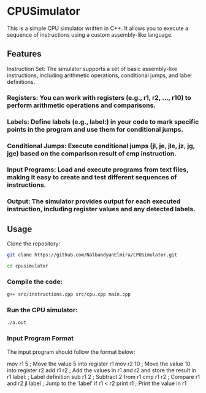 # CPUSimulator
This is a simple CPU simulator written in C++. It allows you to execute a sequence of instructions using a custom assembly-like language.

## Features
Instruction Set: The simulator supports a set of basic assembly-like instructions, including arithmetic operations, conditional jumps, and label definitions.

### Registers: You can work with registers (e.g., r1, r2, ..., r10) to perform arithmetic operations and comparisons.

### Labels: Define labels (e.g., label:) in your code to mark specific points in the program and use them for conditional jumps.

### Conditional Jumps: Execute conditional jumps (jl, je, jle, jz, jg, jge) based on the comparison result of cmp instruction.

### Input Programs: Load and execute programs from text files, making it easy to create and test different sequences of instructions.

### Output: The simulator provides output for each executed instruction, including register values and any detected labels.

## Usage
Clone the repository:
```bash
git clone https://github.com/NalbandyanElmira/CPUSimulator.git
```
```bash
cd cpusimulator
```

### Compile the code:
```bash
g++ src/instructions.cpp src/cpu.cpp main.cpp
```
### Run the CPU simulator:
```bash
./a.out
```

### Input Program Format
The input program should follow the format below:

mov r1 5       ; Move the value 5 into register r1
mov r2 10      ; Move the value 10 into register r2
add r1 r2      ; Add the values in r1 and r2 and store the result in r1
label:         ; Label definition
sub r1 2       ; Subtract 2 from r1
cmp r1 r2      ; Compare r1 and r2
jl label       ; Jump to the 'label' if r1 < r2
print r1       ; Print the value in r1
